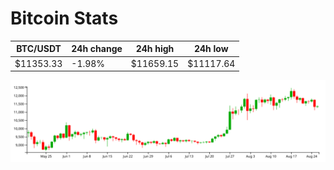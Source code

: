# Bitcoin Stats

BTC/USDT|24h change|24h high|24h low|
|---|---|---|---|
|$11353.33|-1.98%|$11659.15|$11117.64|

<img src="./chart.svg">
